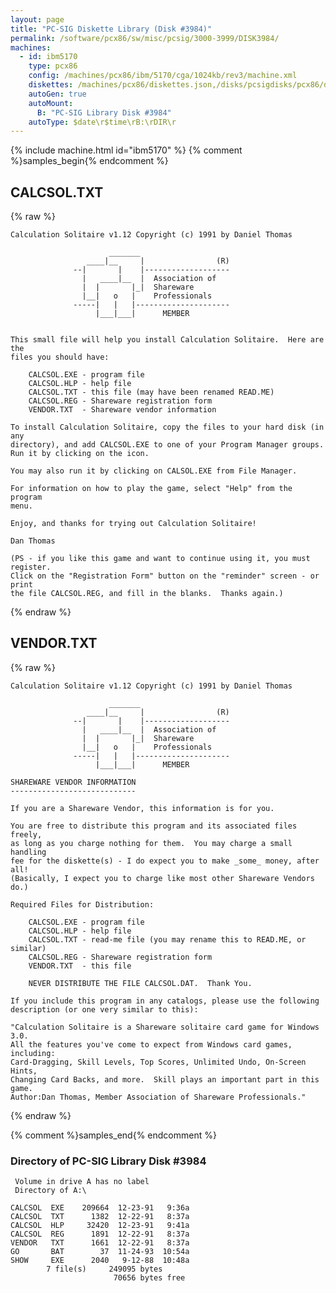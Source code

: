 ```yaml
---
layout: page
title: "PC-SIG Diskette Library (Disk #3984)"
permalink: /software/pcx86/sw/misc/pcsig/3000-3999/DISK3984/
machines:
  - id: ibm5170
    type: pcx86
    config: /machines/pcx86/ibm/5170/cga/1024kb/rev3/machine.xml
    diskettes: /machines/pcx86/diskettes.json,/disks/pcsigdisks/pcx86/diskettes.json
    autoGen: true
    autoMount:
      B: "PC-SIG Library Disk #3984"
    autoType: $date\r$time\rB:\rDIR\r
---
```


{% include machine.html id="ibm5170" %}
{% comment %}samples_begin{% endcomment %}

## CALCSOL.TXT

{% raw %}
```
Calculation Solitaire v1.12 Copyright (c) 1991 by Daniel Thomas

                      _______
                 ____|__     |                (R)
              --|       |    |-------------------
                |   ____|__  |  Association of
                |  |       |_|  Shareware
                |__|   o   |    Professionals
              -----|   |   |---------------------
                   |___|___|      MEMBER


This small file will help you install Calculation Solitaire.  Here are the
files you should have:

    CALCSOL.EXE - program file
    CALCSOL.HLP - help file
    CALCSOL.TXT - this file (may have been renamed READ.ME)
    CALCSOL.REG - Shareware registration form
    VENDOR.TXT  - Shareware vendor information

To install Calculation Solitaire, copy the files to your hard disk (in any
directory), and add CALCSOL.EXE to one of your Program Manager groups.
Run it by clicking on the icon.

You may also run it by clicking on CALSOL.EXE from File Manager.

For information on how to play the game, select "Help" from the program
menu.

Enjoy, and thanks for trying out Calculation Solitaire!

Dan Thomas

(PS - if you like this game and want to continue using it, you must register.
Click on the "Registration Form" button on the "reminder" screen - or print
the file CALCSOL.REG, and fill in the blanks.  Thanks again.)
```
{% endraw %}

## VENDOR.TXT

{% raw %}
```
Calculation Solitaire v1.12 Copyright (c) 1991 by Daniel Thomas

                      _______
                 ____|__     |                (R)
              --|       |    |-------------------
                |   ____|__  |  Association of
                |  |       |_|  Shareware
                |__|   o   |    Professionals
              -----|   |   |---------------------
                   |___|___|      MEMBER

SHAREWARE VENDOR INFORMATION
----------------------------

If you are a Shareware Vendor, this information is for you.

You are free to distribute this program and its associated files freely,
as long as you charge nothing for them.  You may charge a small handling
fee for the diskette(s) - I do expect you to make _some_ money, after all!
(Basically, I expect you to charge like most other Shareware Vendors do.)

Required Files for Distribution:

    CALCSOL.EXE - program file
    CALCSOL.HLP - help file
    CALCSOL.TXT - read-me file (you may rename this to READ.ME, or similar)
    CALCSOL.REG - Shareware registration form
    VENDOR.TXT  - this file

    NEVER DISTRIBUTE THE FILE CALCSOL.DAT.  Thank You.

If you include this program in any catalogs, please use the following
description (or one very similar to this):

"Calculation Solitaire is a Shareware solitaire card game for Windows 3.0.
All the features you've come to expect from Windows card games, including:
Card-Dragging, Skill Levels, Top Scores, Unlimited Undo, On-Screen Hints,
Changing Card Backs, and more.  Skill plays an important part in this game.
Author:Dan Thomas, Member Association of Shareware Professionals."

```
{% endraw %}

{% comment %}samples_end{% endcomment %}

### Directory of PC-SIG Library Disk #3984

     Volume in drive A has no label
     Directory of A:\

    CALCSOL  EXE    209664  12-23-91   9:36a
    CALCSOL  TXT      1382  12-22-91   8:37a
    CALCSOL  HLP     32420  12-23-91   9:41a
    CALCSOL  REG      1891  12-22-91   8:37a
    VENDOR   TXT      1661  12-22-91   8:37a
    GO       BAT        37  11-24-93  10:54a
    SHOW     EXE      2040   9-12-88  10:48a
            7 file(s)     249095 bytes
                           70656 bytes free
